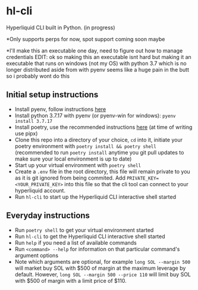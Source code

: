 # hl-cli

Hyperliquid CLI built in Python. (in progress)

*Only supports perps for now, spot support coming soon maybe

*I'll make this an executable one day, need to figure out how to manage credentials EDIT: ok so making this an executable isnt hard but making it an executable that runs on windows (not my OS) with python 3.7 which is no longer distributed aside from with pyenv seems like a huge pain in the butt so i probably wont do this

## Initial setup instructions
- Install pyenv, follow instructions [here](https://github.com/pyenv/pyenv?tab=readme-ov-file#installation)
- Install python 3.7.17 with pyenv (or pyenv-win for windows): `pyenv install 3.7.17`
- Install poetry, use the recommended instructions [here](https://python-poetry.org/docs/#installing-with-pipx) (at time of writing use pipx)
- Clone this repo into a directory of your choice, `cd` into it, initiate your poetry environment with `poetry install && poetry shell` (recommended to run `poetry install` anytime you git pull updates to make sure your local environment is up to date)
- Start up your virtual environment with `poetry shell`
- Create a `.env` file in the root directory, this file will remain private to you as it is git ignored from being commited. Add `PRIVATE_KEY=<YOUR_PRIVATE_KEY>` into this file so that the cli tool can connect to your hyperliquid account.
- Run `hl-cli` to start up the Hyperliquid CLI interactive shell started

## Everyday instructions
- Run `poetry shell` to get your virtual environment started
- Run `hl-cli` to get the Hyperliquid CLI interactive shell started
- Run `help` if you need a list of available commands
- Run `<command> --help` for information on that particular command's argument options
- Note which arguments are optional, for example `long SOL --margin 500` will market buy SOL with $500 of margin at the maximum leverage by default. However, `long SOL --margin 500 --price 110` will limit buy SOL with $500 of margin with a limit price of $110.

